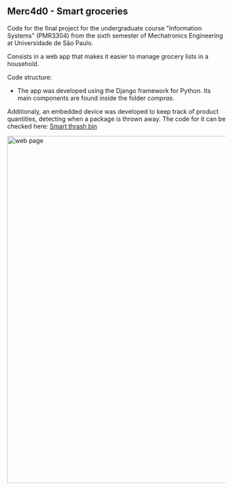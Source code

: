 ## Merc4d0 - Smart groceries

Code for the final project for the undergraduate course "Information Systems" (PMR3304) from the sixth semester of Mechatronics Engineering at Universidade de São Paulo.

Consists in a web app that makes it easier to manage grocery lists in a household.

Code structure:
- The app was developed using the Django framework for Python. Its main components are found inside the folder *compras*.

Additionaly, an embedded device was developed to keep track of product quantities, detecting when a package is thrown away. The code for it can be checked here: [Smart thrash bin](https://github.com/victor-kowalski-m/embarcados)

<img src="https://user-images.githubusercontent.com/70666266/146569158-dc5767c0-6ec3-4e90-9263-71a6de91a04e.png" alt="web page" width="800"/>
